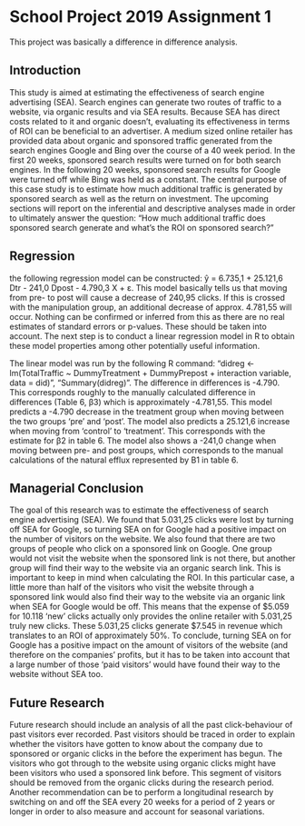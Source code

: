 # School Project 2019 Assignment 1

This project was basically a difference in difference analysis. 

## Introduction

This study is aimed at estimating the effectiveness of search engine advertising (SEA). Search engines can generate two routes of traffic to a website, via organic results and via SEA results. Because SEA has direct costs related to it and organic doesn’t, evaluating its effectiveness in terms of ROI can be beneficial to an advertiser. A medium sized online retailer has provided data about organic and sponsored traffic generated from the search engines Google and Bing over the course of a 40 week period. In the first 20 weeks, sponsored search results were turned on for both search engines. In the following 20 weeks, sponsored search results for Google were turned off while Bing was held as a constant. The central purpose of this case study is to estimate how much additional traffic is generated by sponsored search as well as the return on investment. The upcoming sections will report on the inferential and descriptive analyses made in order to ultimately answer the question: “How much additional traffic does sponsored search generate and what’s the ROI on sponsored search?” 


## Regression

the following regression model can be constructed: ŷ = 6.735,1 + 25.121,6 Dtr - 241,0 Dpost - 4.790,3 X + ε. This model basically tells us that moving from pre- to post will cause a decrease of 240,95 clicks. If this is crossed with the manipulation group, an additional decrease of approx. 4.781,55 will occur. Nothing can be confirmed or inferred from this as there are no real estimates of standard errors or p-values. These should be taken into account. The next step is to conduct a linear regression model in R to obtain these model properties among other potentially useful information. 

The linear model was run by the following R command: “didreg <- lm(TotalTraffic ~ DummyTreatment + DummyPrepost + interaction variable, data = did)”, “Summary(didreg)”. The difference in differences is -4.790. This corresponds roughly to the manually calculated difference in differences (Table 6, β3) which is approximately -4.781,55. This model predicts a -4.790 decrease in the treatment group when moving between the two groups ‘pre’ and ‘post’. The model also predicts a 25.121,6 increase when moving from ‘control’ to ‘treatment’. This corresponds with the estimate for β2 in table 6. The model also shows a -241,0 change when moving between pre- and post groups, which corresponds to the manual calculations of the natural efflux represented by B1 in table 6.

## Managerial Conclusion

The goal of this research was to estimate the effectiveness of search engine advertising (SEA). We found that 5.031,25 clicks were lost by turning off SEA for Google, so turning SEA on for Google had a positive impact on the number of visitors on the website. We also found that there are two groups of people who click on a sponsored link on Google. One group would not visit the website when the sponsored link is not there, but another group will find their way to the website via an organic search link. This is important to keep in mind when calculating the ROI. In this particular case, a little more than half of the visitors who visit the website through a sponsored link would also find their way to the website via an organic link when SEA for Google would be off. This means that the expense of $5.059 for 10.118 ‘new’ clicks actually only provides the online retailer with 5.031,25 truly new clicks. These 5.031,25 clicks generate $7.545 in revenue which translates to an ROI of approximately 50%. To conclude, turning SEA on for Google has a positive impact on the amount of visitors of the website (and therefore on the companies’ profits, but it has to be taken into account that a large number of those ‘paid visitors’ would have found their way to the website without SEA too.

## Future Research

Future research should include an analysis of all the past click-behaviour of past visitors ever recorded. Past visitors should be traced in order to explain whether the visitors have gotten to know about the company due to sponsored or organic clicks in the before the experiment has begun. The visitors who got through to the website using organic clicks might have been visitors who used a sponsored link before. This segment of visitors should be removed from the organic clicks during the research period. Another recommendation can be to perform a longitudinal research by switching on and off the SEA every 20 weeks for a period of 2 years or longer in order to also measure and account for seasonal variations.


